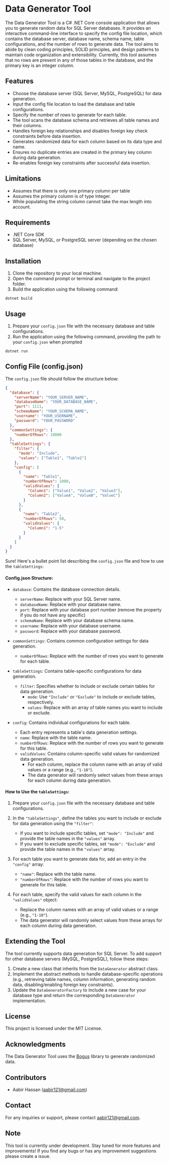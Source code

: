 # Data Generator Tool

The Data Generator Tool is a C# .NET Core console application that allows you to generate random data for SQL Server databases. It provides an interactive command-line interface to specify the config file location, which contains the database server, database name, schema name, table configurations, and the number of rows to generate data. The tool aims to abide by clean coding principles, SOLID principles, and design patterns to maintain code organization and extensibility. Currently, this tool assumes that no rows are present in any of those tables in the database, and the primary key is an integer column.

## Features

- Choose the database server (SQL Server, MySQL, PostgreSQL) for data generation.
- Input the config file location to load the database and table configurations.
- Specify the number of rows to generate for each table.
- The tool scans the database schema and retrieves all table names and their columns.
- Handles foreign key relationships and disables foreign key check constraints before data insertion.
- Generates randomized data for each column based on its data type and name.
- Ensures no duplicate entries are created in the primary key column during data generation.
- Re-enables foreign key constraints after successful data insertion.

## Limitations
- Assumes that there is only one primary column per table
- Assumes the primary column is of type Integer.
- While populating the string column cannot take the max length into account.

## Requirements

- .NET Core SDK
- SQL Server, MySQL, or PostgreSQL server (depending on the chosen database)

## Installation

1. Clone the repository to your local machine.
2. Open the command prompt or terminal and navigate to the project folder.
3. Build the application using the following command:

```
dotnet build
```

## Usage

1. Prepare your `config.json` file with the necessary database and table configurations.
2. Run the application using the following command, providing the path to your `config.json` when prompted

```
dotnet run
```

## Config File (config.json)

The `config.json` file should follow the structure below:

```json
{
  "database": {
    "serverName": "YOUR_SERVER_NAME",
    "databaseName": "YOUR_DATABASE_NAME",
    "port": 1111,
    "schemaName": "YOUR_SCHEMA_NAME",
    "username": "YOUR_USERNAME",
    "password": "YOUR_PASSWORD"
  },
  "commonSettings": {
    "numberOfRows": 10000
  },
  "tableSettings": {
    "filter": {
      "mode": "Include",
      "values": ["Table1", "Table2"]
    },
    "config": [
      {
        "name": "Table1",
        "numberOfRows": 1000,
        "validValues": {
          "Column1": ["Value1", "Value2", "Value3"],
          "Column2": ["ValueA", "ValueB", "ValueC"]
        }
      },
      {
        "name": "Table2",
        "numberOfRows": 50,
        "validValues": {
          "Column1": "1-5"
        }
      }
    ]
  }
}
```

Sure! Here's a bullet point list describing the `config.json` file and how to use the `tableSettings`:

#### Config.json Structure:

- `database`: Contains the database connection details.
    - `serverName`: Replace with your SQL Server name.
    - `databaseName`: Replace with your database name.
    - `port`: Replace with your database port number (remove the property if you do not have any specific)
    - `schemaName`: Replace with your database schema name.
    - `username`: Replace with your database username.
    - `password`: Replace with your database password.

- `commonSettings`: Contains common configuration settings for data generation.
    - `numberOfRows`: Replace with the number of rows you want to generate for each table.

- `tableSettings`: Contains table-specific configurations for data generation.
    - `filter`: Specifies whether to include or exclude certain tables for data generation.
        - `mode`: Use `"Include"` or `"Exclude"` to include or exclude tables, respectively.
        - `values`: Replace with an array of table names you want to include or exclude.

- `config`: Contains individual configurations for each table.
    - Each entry represents a table's data generation settings.
    - `name`: Replace with the table name.
    - `numberOfRows`: Replace with the number of rows you want to generate for this table.
    - `validValues`: Contains column-specific valid values for randomized data generation.
        - For each column, replace the column name with an array of valid values or a range (e.g., `"1-10"`).
        - The data generator will randomly select values from these arrays for each column during data generation.

#### How to Use the `tableSettings`:

1. Prepare your `config.json` file with the necessary database and table configurations.

2. In the `"tableSettings"`, define the tables you want to include or exclude for data generation using the `"filter"`:
    - If you want to include specific tables, set `"mode": "Include"` and provide the table names in the `"values"` array.
    - If you want to exclude specific tables, set `"mode": "Exclude"` and provide the table names in the `"values"` array.

3. For each table you want to generate data for, add an entry in the `"config"` array:
    - `"name"`: Replace with the table name.
    - `"numberOfRows"`: Replace with the number of rows you want to generate for this table.

4. For each table, specify the valid values for each column in the `"validValues"` object:
    - Replace the column names with an array of valid values or a range (e.g., `"1-10"`).
    - The data generator will randomly select values from these arrays for each column during data generation.

## Extending the Tool

The tool currently supports data generation for SQL Server. To add support for other database servers (MySQL, PostgreSQL), follow these steps:

1. Create a new class that inherits from the `DataGenerator` abstract class.
2. Implement the abstract methods to handle database-specific operations (e.g., retrieving table names, column information, generating random data, disabling/enabling foreign key constraints).
3. Update the `DataGeneratorFactory` to include a new case for your database type and return the corresponding `DataGenerator` implementation.

## License

This project is licensed under the MIT License.

## Acknowledgments

The Data Generator Tool uses the [Bogus](https://github.com/bchavez/Bogus) library to generate randomized data.

## Contributors

- Aabir Hassan (aabir121@gmail.com)

## Contact

For any inquiries or support, please contact aabir121@gmail.com.

## Note

This tool is currently under development. Stay tuned for more features and improvements!
If you find any bugs or has any improvement suggestions please create a issue.
